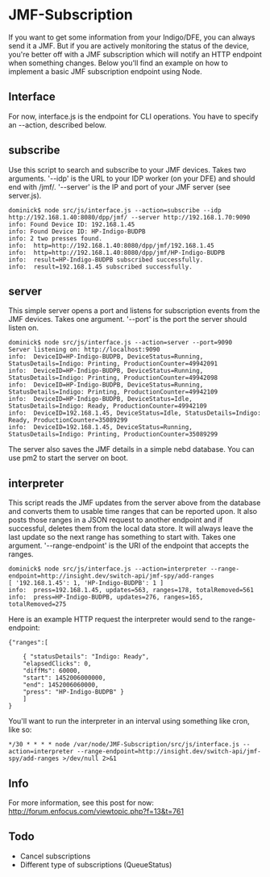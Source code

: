# JMF-Subscription
If you want to get some information from your Indigo/DFE, you can always send it a JMF. But if you are actively monitoring the status of the device, you're better off with a JMF subscription which will notify an HTTP endpoint when something changes. Below you'll find an example on how to implement a basic JMF subscription endpoint using Node.

## Interface
For now, interface.js is the endpoint for CLI operations. You have to specify an --action, described below. 

## subscribe
Use this script to search and subscribe to your JMF devices. Takes two arguments. '--idp' is the URL to your IDP worker (on your DFE) and should end with /jmf/. '--server' is the IP and port of your JMF server (see server.js).

```
dominick$ node src/js/interface.js --action=subscribe --idp http://192.168.1.40:8080/dpp/jmf/ --server http://192.168.1.70:9090
info: Found Device ID: 192.168.1.45
info: Found Device ID: HP-Indigo-BUDPB
info: 2 two presses found.
info:  http=http://192.168.1.40:8080/dpp/jmf/192.168.1.45
info:  http=http://192.168.1.40:8080/dpp/jmf/HP-Indigo-BUDPB
info:  result=HP-Indigo-BUDPB subscribed successfully.
info:  result=192.168.1.45 subscribed successfully.
```

## server
This simple server opens a port and listens for subscription events from the JMF devices. Takes one argument. '--port' is the port the server should listen on.

```
dominick$ node src/js/interface.js --action=server --port=9090
Server listening on: http://localhost:9090
info:  DeviceID=HP-Indigo-BUDPB, DeviceStatus=Running, StatusDetails=Indigo: Printing, ProductionCounter=49942091
info:  DeviceID=HP-Indigo-BUDPB, DeviceStatus=Running, StatusDetails=Indigo: Printing, ProductionCounter=49942098
info:  DeviceID=HP-Indigo-BUDPB, DeviceStatus=Running, StatusDetails=Indigo: Printing, ProductionCounter=49942109
info:  DeviceID=HP-Indigo-BUDPB, DeviceStatus=Idle, StatusDetails=Indigo: Ready, ProductionCounter=49942109
info:  DeviceID=192.168.1.45, DeviceStatus=Idle, StatusDetails=Indigo: Ready, ProductionCounter=35089299
info:  DeviceID=192.168.1.45, DeviceStatus=Running, StatusDetails=Indigo: Printing, ProductionCounter=35089299

```

The server also saves the JMF details in a simple nebd database. You can use pm2 to start the server on boot.

## interpreter
This script reads the JMF updates from the server above from the database and converts them to usable time ranges that can be reported upon. It also posts those ranges in a JSON request to another endpoint and if successful, deletes them from the local data store. It will always leave the last update so the next range has something to start with. Takes one argument. '--range-endpoint' is the URI of the endpoint that accepts the ranges.

```
dominick$ node src/js/interface.js --action=interpreter --range-endpoint=http://insight.dev/switch-api/jmf-spy/add-ranges
[ '192.168.1.45': 1, 'HP-Indigo-BUDPB': 1 ]
info:  press=192.168.1.45, updates=563, ranges=178, totalRemoved=561
info:  press=HP-Indigo-BUDPB, updates=276, ranges=165, totalRemoved=275

```

Here is an example HTTP request the interpreter would send to the range-endpoint:

```
{"ranges":[ 
    
    { "statusDetails": "Indigo: Ready",
    "elapsedClicks": 0,
    "diffMs": 60000,
    "start": 1452006000000,
    "end": 1452006060000,
    "press": "HP-Indigo-BUDPB" }
    ]
}
```

You'll want to run the interpreter in an interval using something like cron, like so:

```
*/30 * * * * node /var/node/JMF-Subscription/src/js/interface.js --action=interpreter --range-endpoint=http://insight.dev/switch-api/jmf-spy/add-ranges >/dev/null 2>&1
```

## Info
For more information, see this post for now: http://forum.enfocus.com/viewtopic.php?f=13&t=761

## Todo
- Cancel subscriptions
- Different type of subscriptions (QueueStatus)
